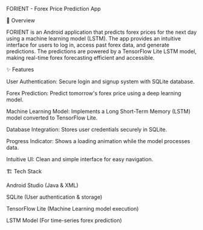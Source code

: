 FORIENT - Forex Price Prediction App

📌 Overview

FORIENT is an Android application that predicts forex prices for the next day using a machine learning model (LSTM). The app provides an intuitive interface for users to log in, access past forex data, and generate predictions. The predictions are powered by a TensorFlow Lite LSTM model, making real-time forex forecasting efficient and accessible.

✨ Features

User Authentication: Secure login and signup system with SQLite database.

Forex Prediction: Predict tomorrow's forex price using a deep learning model.

Machine Learning Model: Implements a Long Short-Term Memory (LSTM) model converted to TensorFlow Lite.

Database Integration: Stores user credentials securely in SQLite.

Progress Indicator: Shows a loading animation while the model processes data.

Intuitive UI: Clean and simple interface for easy navigation.

🏗 Tech Stack

Android Studio (Java & XML)

SQLite (User authentication & storage)

TensorFlow Lite (Machine Learning model execution)

LSTM Model (For time-series forex prediction)
